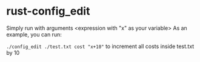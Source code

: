 # rust-config_edit
Simply run with arguments <path to file> <keyword> <expression with "x" as your variable>
As an example, you can run:
  
```./config_edit ./test.txt cost "x+10"```
to increment all costs inside test.txt by 10

